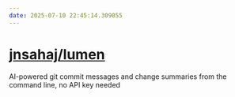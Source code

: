 ```yaml
---
date: 2025-07-10 22:45:14.309055
---
```


# [jnsahaj/lumen](https://github.com/jnsahaj/lumen)

AI-powered git commit messages and change summaries from the command line, no API key needed